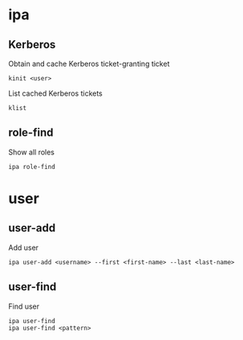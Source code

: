 # ipa
## Kerberos
Obtain and cache Kerberos ticket-granting ticket
```
kinit <user>
```
List cached Kerberos tickets
```
klist
```
## role-find
Show all roles
```
ipa role-find
```

# user
## user-add
Add user
```
ipa user-add <username> --first <first-name> --last <last-name>
```

## user-find
Find user
```
ipa user-find
ipa user-find <pattern>
```